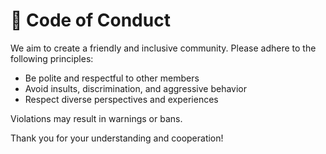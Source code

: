 # 📜 Code of Conduct

We aim to create a friendly and inclusive community. Please adhere to the following principles:

- Be polite and respectful to other members
- Avoid insults, discrimination, and aggressive behavior
- Respect diverse perspectives and experiences

Violations may result in warnings or bans.

Thank you for your understanding and cooperation!
